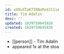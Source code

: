 ```yaml
---
id: eX0uXTaK7IRNaMzdJ11ie
title: Tim Adalin
desc: ''
updated: 1639759645926
created: 1639759645926
---
```



- [[person]] - Tim Adalin
- appeared 1x at the stoa
